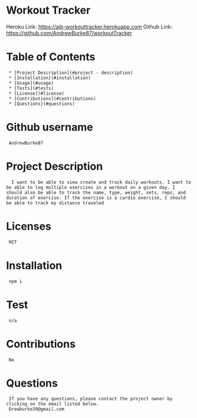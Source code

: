 # **Workout Tracker**

Heroku Link: https://ajb-workouttracker.herokuapp.com
Github Link: https://github.com/AndrewBurke87/workoutTracker

# Table of Contents

     * [Project Description](#project - description)
     * [Installation](#installation)
     * [Usage](#usage)
     * [Tests](#tests)
     * [License](#license)
     * [Contributions](#contributions)
     * [Questions](#questions)

# Github username

     AndrewBurke87

# Project Description

      I want to be able to view create and track daily workouts. I want to be able to log multiple exercises in a workout on a given day. I should also be able to track the name, type, weight, sets, reps, and duration of exercise. If the exercise is a cardio exercise, I should be able to track my distance traveled

# Licenses

     MIT

# Installation

     npm i

# Test

     n/a

# Contributions

     No


# Questions

     If you have any questions, please contact the project owner by clicking on the email listed below.
     Drewburke39@gmail.com
